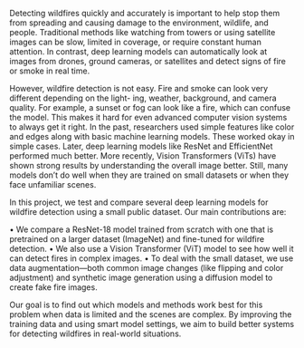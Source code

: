 Detecting wildfires quickly and accurately is important to help stop them from spreading and causing damage
to the environment, wildlife, and people. Traditional methods like watching from towers or using satellite
images can be slow, limited in coverage, or require constant human attention. In contrast, deep learning
models can automatically look at images from drones, ground cameras, or satellites and detect signs of fire
or smoke in real time.

However, wildfire detection is not easy. Fire and smoke can look very different depending on the light-
ing, weather, background, and camera quality. For example, a sunset or fog can look like a fire, which can
confuse the model. This makes it hard for even advanced computer vision systems to always get it right.
In the past, researchers used simple features like color and edges along with basic machine learning models.
These worked okay in simple cases. Later, deep learning models like ResNet and EfficientNet performed
much better. More recently, Vision Transformers (ViTs) have shown strong results by understanding the
overall image better. Still, many models don’t do well when they are trained on small datasets or when they
face unfamiliar scenes.

In this project, we test and compare several deep learning models for wildfire detection using a small public
dataset. Our main contributions are:

• We compare a ResNet-18 model trained from scratch with one that is pretrained on a larger
dataset (ImageNet) and fine-tuned for wildfire detection.
• We also use a Vision Transformer (ViT) model to see how well it can detect fires in complex images.
• To deal with the small dataset, we use data augmentation—both common image changes (like
flipping and color adjustment) and synthetic image generation using a diffusion model to create
fake fire images.

Our goal is to find out which models and methods work best for this problem when data is limited and the
scenes are complex. By improving the training data and using smart model settings, we aim to build better
systems for detecting wildfires in real-world situations.
